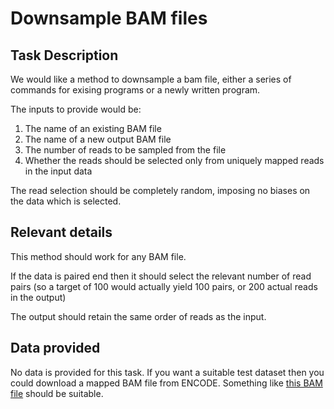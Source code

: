 # Downsample BAM files

## Task Description
We would like a method to downsample a bam file, either a series of commands for exising programs or a newly written program.

The inputs to provide would be:

1. The name of an existing BAM file
2. The name of a new output BAM file
3. The number of reads to be sampled from the file
4. Whether the reads should be selected only from uniquely mapped reads in the input data

The read selection should be completely random, imposing no biases on the data which is selected.

## Relevant details
This method should work for any BAM file.

If the data is paired end then it should select the relevant number of read pairs (so a target of 100 would actually yield 100 pairs, or 200 actual reads in the output)

The output should retain the same order of reads as the input.


## Data provided
No data is provided for this task.  If you want a suitable test dataset then you could download a mapped BAM file from ENCODE.  Something like [this BAM file](https://www.encodeproject.org/files/ENCFF048QSZ/@@download/ENCFF048QSZ.bam) should be suitable.